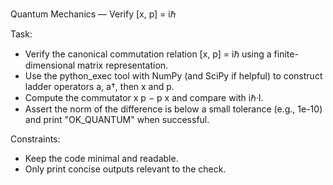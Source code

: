 Quantum Mechanics — Verify [x, p] = iℏ

Task:
- Verify the canonical commutation relation [x, p] = iℏ using a finite-dimensional matrix representation.
- Use the python_exec tool with NumPy (and SciPy if helpful) to construct ladder operators a, a†, then x and p.
- Compute the commutator x p − p x and compare with iℏ·I.
- Assert the norm of the difference is below a small tolerance (e.g., 1e-10) and print "OK_QUANTUM" when successful.

Constraints:
- Keep the code minimal and readable.
- Only print concise outputs relevant to the check.
